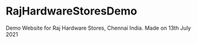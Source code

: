 # RajHardwareStoresDemo
Demo Website for Raj Hardware Stores, Chennai India. Made on 13th July 2021
